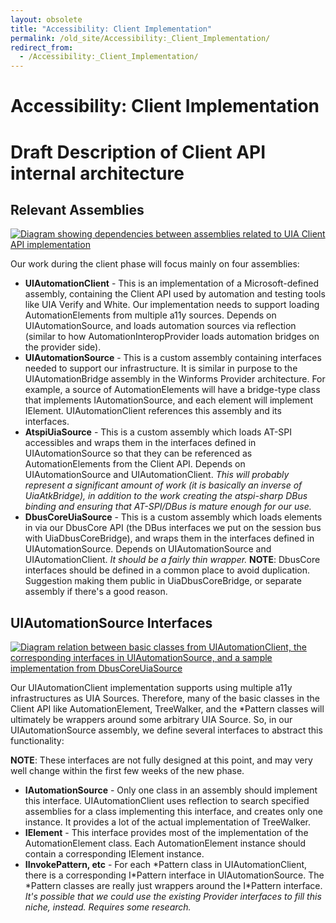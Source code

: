 ```yaml
---
layout: obsolete
title: "Accessibility: Client Implementation"
permalink: /old_site/Accessibility:_Client_Implementation/
redirect_from:
  - /Accessibility:_Client_Implementation/
---
```


Accessibility: Client Implementation
====================================

Draft Description of Client API internal architecture
=====================================================

Relevant Assemblies
-------------------

[![Diagram showing dependencies between assemblies related to UIA Client API implementation]({{site.github.url}}/old_site/images/2/2a/ClientAssemblies.png)]({{site.github.url}}/old_site/images/2/2a/ClientAssemblies.png "Diagram showing dependencies between assemblies related to UIA Client API implementation")

Our work during the client phase will focus mainly on four assemblies:

-   **UIAutomationClient** - This is an implementation of a Microsoft-defined assembly, containing the Client API used by automation and testing tools like UIA Verify and White. Our implementation needs to support loading AutomationElements from multiple a11y sources. Depends on UIAutomationSource, and loads automation sources via reflection (similar to how AutomationInteropProvider loads automation bridges on the provider side).
-   **UIAutomationSource** - This is a custom assembly containing interfaces needed to support our infrastructure. It is similar in purpose to the UIAutomationBridge assembly in the Winforms Provider architecture. For example, a source of AutomationElements will have a bridge-type class that implements IAutomationSource, and each element will implement IElement. UIAutomationClient references this assembly and its interfaces.
-   **AtspiUiaSource** - This is a custom assembly which loads AT-SPI accessibles and wraps them in the interfaces defined in UIAutomationSource so that they can be referenced as AutomationElements from the Client API. Depends on UIAutomationSource and UIAutomationClient. *This will probably represent a significant amount of work (it is basically an inverse of UiaAtkBridge), in addition to the work creating the atspi-sharp DBus binding and ensuring that AT-SPI/DBus is mature enough for our use.*
-   **DbusCoreUiaSource** - This is a custom assembly which loads elements in via our DbusCore API (the DBus interfaces we put on the session bus with UiaDbusCoreBridge), and wraps them in the interfaces defined in UIAutomationSource. Depends on UIAutomationSource and UIAutomationClient. *It should be a fairly thin wrapper.* **NOTE**: DbusCore interfaces should be defined in a common place to avoid duplication. Suggestion making them public in UiaDbusCoreBridge, or separate assembly if there's a good reason.

UIAutomationSource Interfaces
-----------------------------

[![Diagram relation between basic classes from UIAutomationClient, the corresponding interfaces in UIAutomationSource, and a sample implementation from DbusCoreUiaSource]({{site.github.url}}/old_site/images/d/d6/UIASourceInterfaces.png)]({{site.github.url}}/old_site/images/d/d6/UIASourceInterfaces.png "Diagram relation between basic classes from UIAutomationClient, the corresponding interfaces in UIAutomationSource, and a sample implementation from DbusCoreUiaSource")

Our UIAutomationClient implementation supports using multiple a11y infrastructures as UIA Sources. Therefore, many of the basic classes in the Client API like AutomationElement, TreeWalker, and the \*Pattern classes will ultimately be wrappers around some arbitrary UIA Source. So, in our UIAutomationSource assembly, we define several interfaces to abstract this functionality:

**NOTE**: These interfaces are not fully designed at this point, and may very well change within the first few weeks of the new phase.

-   **IAutomationSource** - Only one class in an assembly should implement this interface. UIAutomationClient uses reflection to search specified assemblies for a class implementing this interface, and creates only one instance. It provides a lot of the actual implementation of TreeWalker.
-   **IElement** - This interface provides most of the implementation of the AutomationElement class. Each AutomationElement instance should contain a corresponding IElement instance.
-   **IInvokePattern, etc** - For each \*Pattern class in UIAutomationClient, there is a corresponding I\*Pattern interface in UIAutomationSource. The \*Pattern classes are really just wrappers around the I\*Pattern interface. *It's possible that we could use the existing Provider interfaces to fill this niche, instead. Requires some research.*


